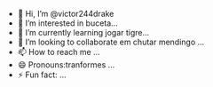 - 👋 Hi, I’m @victor244drake
- 👀 I’m interested in buceta...
- 🌱 I’m currently learning jogar tigre...
- 💞️ I’m looking to collaborate em chutar mendingo ...
- 📫 How to reach me ...
- 😄 Pronouns:tranformes ...
- ⚡ Fun fact: ...

<!---
victor244drake/victor244drake is a ✨ special ✨ repository because its `README.md` (this file) appears on your GitHub profile.
You can click the Preview link to take a look at your changes.
--->
